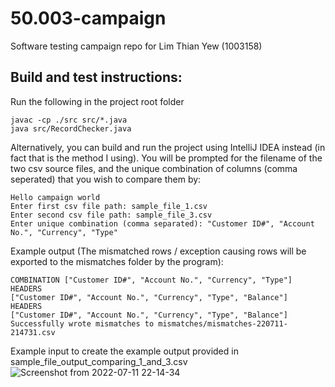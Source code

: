 # 50.003-campaign
Software testing campaign repo for Lim Thian Yew (1003158)

## Build and test instructions:  
Run the following in the project root folder
```console
javac -cp ./src src/*.java
java src/RecordChecker.java
```

Alternatively, you can build and run the project using IntelliJ IDEA instead (in fact that is the method I using).
You will be prompted for the filename of the two csv source files, and the unique combination of columns (comma seperated) that you wish to compare them by:  

```console
Hello campaign world
Enter first csv file path: sample_file_1.csv
Enter second csv file path: sample_file_3.csv        
Enter unique combination (comma separated): "Customer ID#", "Account No.", "Currency", "Type"
```

Example output (The mismatched rows / exception causing rows will be exported to the mismatches folder by the program):
```console
COMBINATION ["Customer ID#", "Account No.", "Currency", "Type"]
HEADERS
["Customer ID#", "Account No.", "Currency", "Type", "Balance"]
HEADERS
["Customer ID#", "Account No.", "Currency", "Type", "Balance"]
Successfully wrote mismatches to mismatches/mismatches-220711-214731.csv
```

Example input to create the example output provided in sample_file_output_comparing_1_and_3.csv
![Screenshot from 2022-07-11 22-14-34](https://user-images.githubusercontent.com/11241733/178285865-c6649af7-a25f-4182-a24e-33b3bb0f69f0.png)
